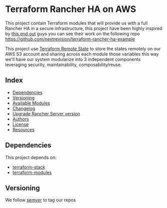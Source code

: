# Terraform Rancher HA on AWS

This project contain Terraform modules that will provide us with a full Rancher HA in a secure infrastructure, this project have been highly inspired by [this end out](https://thisendout.com/2016/05/04/deploying-rancher-with-ha-using-rancheros-aws-terraform-letsencrypt/) guys you can see their work on the following repo https://github.com/nextrevision/terraform-rancher-ha-example

This project use [Terraform Remote State](https://www.terraform.io/docs/state/remote.html) to store the states remotely on our AWS S3 account and sharing across each module those variables this way we'll have our system modularize into 3 independent components leveraging security, maintainability, composability/reuse.

## Index

- [Dependencies](#dependencies)
- [Versioning](#versioning)
- [Available Modules](#available-modules)
- [Changelog](CHANGELOG.md)
- [Upgrade Rancher Server version](#upgrade-rancher-server-version)
- [Authors](#authors)
- [License](#license)
- [Resources](#resources)

## Dependencies

This project depends on:

- [terraform-stack](https://github.com/moltin/terraform-stack)
- [terraform-modules](https://github.com/moltin/terraform-modules)

## Versioning

We follow [semver](http://semver.org/) to tag our repos
